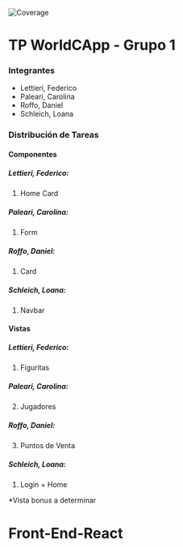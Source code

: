 
![Coverage](./badges/worldcapp-2023-react-grupo-1/coverage.svg)

# TP WorldCApp - Grupo 1

### Integrantes
- Lettieri, Federico
- Paleari, Carolina
- Roffo, Daniel
- Schleich, Loana

### Distribución de Tareas

#### Componentes

##### Lettieri, Federico:
1. Home Card

##### Paleari, Carolina:
1. Form

##### Roffo, Daniel:
1. Card

##### Schleich, Loana:
1. Navbar

#### Vistas

##### Lettieri, Federico:
1. Figuritas

##### Paleari, Carolina:
2. Jugadores

##### Roffo, Daniel:
3. Puntos de Venta

##### Schleich, Loana:
1. Login + Home

*Vista bonus a determinar
# Front-End-React
